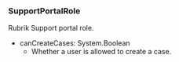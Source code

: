### SupportPortalRole
Rubrik Support portal role.

- canCreateCases: System.Boolean
  - Whether a user is allowed to create a case.
